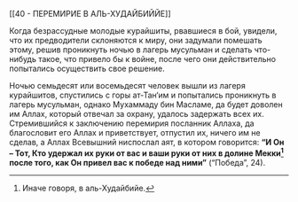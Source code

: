 [[40 - ПЕРЕМИРИЕ В АЛЬ-ХУДАЙБИЙЙЕ]]

Когда безрассудные молодые курайшиты, рвавшиеся в бой, увидели, что их предводители склоняются к миру, они задумали помешать этому, решив проникнуть ночью в лагерь мусульман и сделать что-нибудь такое, что привело бы к войне, после чего они действительно попытались осуществить свое решение.

Ночью семьдесят или восемьдесят человек вышли из лагеря курайшитов, спустились с горы ат-Тан‘им и попытались проникнуть в лагерь мусульман, однако Мухаммаду бин Масламе, да будет доволен им Аллах, который отвечал за охрану, удалось задержать всех их. Стремившийся к заключению перемирия посланник Аллаха, да благословит его Аллах и приветствует, отпустил их, ничего им не сделав, а Аллах Всевышний ниспослал аят, в котором говорится: **“И Он – Тот, Кто удержал их руки от вас и ваши руки от них в долине Мекки[^1] после того, как Он привел вас к победе над ними”** (“Победа”, 24).

[^1]: Иначе говоря, в аль-Худайбийе.

